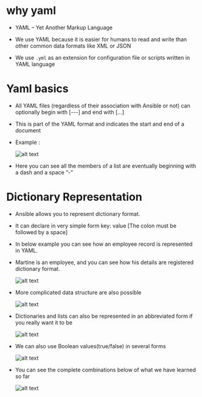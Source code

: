 # why yaml

- YAML – Yet Another Markup Language

- We use YAML because it is easier for humans to read and write than other common data formats like XML or JSON

- We use `.yml` as an extension for configuration file or scripts written in YAML language

# Yaml basics

- All YAML files (regardless of their association with Ansible or not) can optionally begin with [---] and end with […]

- This is part of the YAML format and indicates the start and end of a document

- Example :

  ![alt text](../../images/yaml_0.png)

- Here you can see all the members of a list are eventually beginning with a dash and a space “-”

# Dictionary Representation

- Ansible allows you to represent dictionary format.

- It can declare in very simple form key: value [The colon must be followed by a space]

- In below example you can see how an employee record is represented in YAML.

- Martine is an employee, and you can see how his details are registered dictionary format.

  ![alt text](../../images/yaml_1.png)

- More complicated data structure are also possible

  ![alt text](../../images/yaml_2.png)

- Dictionaries and lists can also be represented in an abbreviated form if you really want it to be

  ![alt text](../../images/yaml_3.png)

- We can also use Boolean values(true/false) in several forms

  ![alt text](../../images/yaml_4.png)

- You can see the complete combinations below of what we have learned so far

  ![alt text](../../images/yaml_5.png)
